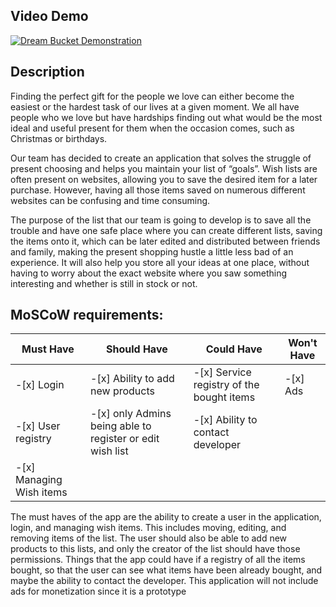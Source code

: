 ## Video Demo

[![Dream Bucket Demonstration](https://img.youtube.com/vi/mClQWDQU_n0/0.jpg)](https://www.youtube.com/watch?v=mClQWDQU_n0)

## Description

Finding the perfect gift for the people we love can either become the easiest or the hardest task of our lives at a given moment. We all have people who we love but have hardships finding out what would be the most ideal and useful present for them when the occasion comes, such as Christmas or birthdays. 

Our team has decided to create an application that solves the struggle of present choosing and helps you maintain your list of “goals”. Wish lists are often present on websites, allowing you to save the desired item for a later purchase. However, having all those items saved on numerous different websites can be confusing and time consuming.

The purpose of the list that our team is going to develop is to save all the trouble and have one safe place where you can create different lists, saving the items onto it, which can be later edited and  distributed between friends and family, making the present shopping hustle a little less bad of an experience. It will also help you store all your ideas at one place, without having to worry about the exact website where you saw something interesting and whether is still in stock or not.

 



## MoSCoW requirements:

| Must Have                | Should Have                                               | Could Have                                | Won't Have |
| ------------------------ | --------------------------------------------------------- | ----------------------------------------- | ---------- |
| -[x] Login               | -[x] Ability to add new products                         | -[x] Service registry of the bought items | -[x] Ads   |
| -[x] User registry       | -[x] only Admins being able to register or edit wish list | -[x] Ability to contact developer         |            |
| -[x] Managing Wish items |                                                           |                                           |            |

The must haves of the app are the ability to create a user in the application, login, and managing wish items.  This includes moving, editing, and removing items of the list.  The user should also be able to add new products to this lists, and only the creator of the list should have those permissions.  Things that the app could have if a registry of all the items bought, so that the user can see what items have been already bought, and maybe the ability to contact the developer.  This application will not include ads for monetization since it is a prototype
